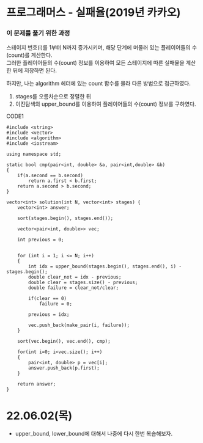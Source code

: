 # 프로그래머스 - 실패율(2019년 카카오)

### 이 문제를 풀기 위한 과정
스테이지 번호(i)를 1부터 N까지 증가시키며, 해당 단계에 머물러 있는 플레이어들의 수(count)를 계산한다.  
그러한 플레이어들의 수(count) 정보를 이용하여 모든 스테이지에 따른 실패율을 계산한 뒤에 저장하면 된다.    

하지만, 나는 algorithm 헤더에 있는 count 함수를 몰라 다른 방법으로 접근하였다.  
1. stages를 오름차순으로 정렬한 뒤
2. 이진탐색의 upper_bound를 이용하여 플레이어들의 수(count) 정보를 구하였다.  

CODE1

    #include <string>
    #include <vector>
    #include <algorithm>
    #include <iostream>

    using namespace std;

    static bool cmp(pair<int, double> &a, pair<int,double> &b)
    {
        if(a.second == b.second)
            return a.first < b.first;
        return a.second > b.second;
    }

    vector<int> solution(int N, vector<int> stages) {
        vector<int> answer;

        sort(stages.begin(), stages.end());

        vector<pair<int, double>> vec;
        
        int previous = 0;
        

        for (int i = 1; i <= N; i++)
        {
            int idx = upper_bound(stages.begin(), stages.end(), i) - stages.begin();
            double clear_not = idx - previous;
            double clear = stages.size() - previous;
            double failure = clear_not/clear;

            if(clear == 0)
                failure = 0;
            
            previous = idx;
            
            vec.push_back(make_pair(i, failure));
        }
        
        sort(vec.begin(), vec.end(), cmp);
        
        for(int i=0; i<vec.size(); i++)
        {
            pair<int, double> p = vec[i];
            answer.push_back(p.first);
        }

        return answer;
    }

# 22.06.02(목)
* upper_bound, lower_bound에 대해서 나중에 다시 한번 복습해보자.